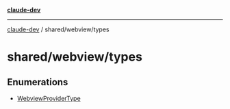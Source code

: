 [**claude-dev**](../../../README.md)

***

[claude-dev](../../../README.md) / shared/webview/types

# shared/webview/types

## Enumerations

- [WebviewProviderType](enumerations/WebviewProviderType.md)
